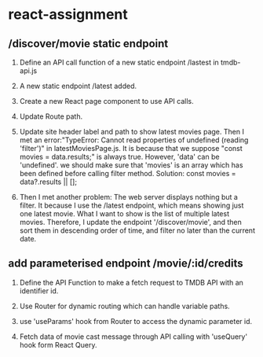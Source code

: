 # react-assignment


## /discover/movie static endpoint

1.  Define an API call function of a new static endpoint /lastest in tmdb-api.js

1.  A new static endpoint /latest added.

1.  Create a new React page component to use API calls.

1.  Update Route path.
    
1.  Update site header label and path to show latest movies page.
    Then I met an error:"TypeError: Cannot read properties of undefined (reading 'filter')" in latestMoviesPage.js. It is because that we suppose "const movies = data.results;" is always true. However, 'data' can be 'undefined'. we should make sure that 'movies' is an array which has been defined before calling filter method. Solution: const movies = data?.results || []; 

1.  Then I met another problem: The web server displays nothing but a filter. It because I use the /latest   endpoint, which means showing just one latest movie. What I want to show is the list of multiple latest movies. Therefore, I update the endpoint '/discover/movie', and then sort them in descending order of time, and filter no later than the current date.



## add parameterised endpoint /movie/:id/credits

1. Define the API Function to make a fetch request to TMDB API with an identifier id.

1. Use Router for dynamic routing which can handle variable paths.

1. use 'useParams' hook from Router to access the dynamic parameter id.

1. Fetch data of movie cast message through API calling with 'useQuery' hook form React Query.




    


